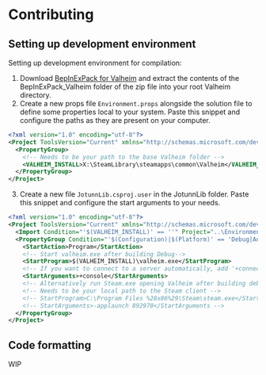 # Contributing

## Setting up development environment
Setting up development environment for compilation:

1. Download [BepInExPack for Valheim](https://valheim.thunderstore.io/package/denikson/BepInExPack_Valheim/) and extract the contents of the BepInExPack_Valheim folder of the zip file into your root Valheim directory.
2. Create a new props file `Environment.props` alongside the solution file to define some properties local to your system. Paste this snippet and configure the paths as they are present on your computer.
```xml
<?xml version="1.0" encoding="utf-8"?>
<Project ToolsVersion="Current" xmlns="http://schemas.microsoft.com/developer/msbuild/2003">
  <PropertyGroup>
    <!-- Needs to be your path to the base Valheim folder -->
    <VALHEIM_INSTALL>X:\SteamLibrary\steamapps\common\Valheim</VALHEIM_INSTALL>
  </PropertyGroup>
</Project>
```
3. Create a new file `JotunnLib.csproj.user` in the JotunnLib folder. Paste this snippet and configure the start arguments to your needs.
```xml
<?xml version="1.0" encoding="utf-8"?>
<Project ToolsVersion="Current" xmlns="http://schemas.microsoft.com/developer/msbuild/2003">
  <Import Condition="'$(VALHEIM_INSTALL)' == ''" Project="..\Environment.props" />
  <PropertyGroup Condition="'$(Configuration)|$(Platform)' == 'Debug|AnyCPU' And '$(ProjectName)' == 'JotunnLib'">
    <StartAction>Program</StartAction>
    <!-- Start valheim.exe after building Debug-->
    <StartProgram>$(VALHEIM_INSTALL)\valheim.exe</StartProgram>
    <!-- If you want to connect to a server automatically, add '+connect <ip-address>:<port>' as StartArguments -->
    <StartArguments>+console</StartArguments>
    <!-- Alternatively run Steam.exe opening Valheim after building debug -->
    <!-- Needs to be your local path to the Steam client -->
    <!-- StartProgram>C:\Program Files %28x86%29\Steam\steam.exe</StartProgram -->
    <!-- StartArguments>-applaunch 892970</StartArguments -->
  </PropertyGroup>
</Project>
```

## Code formatting
WIP